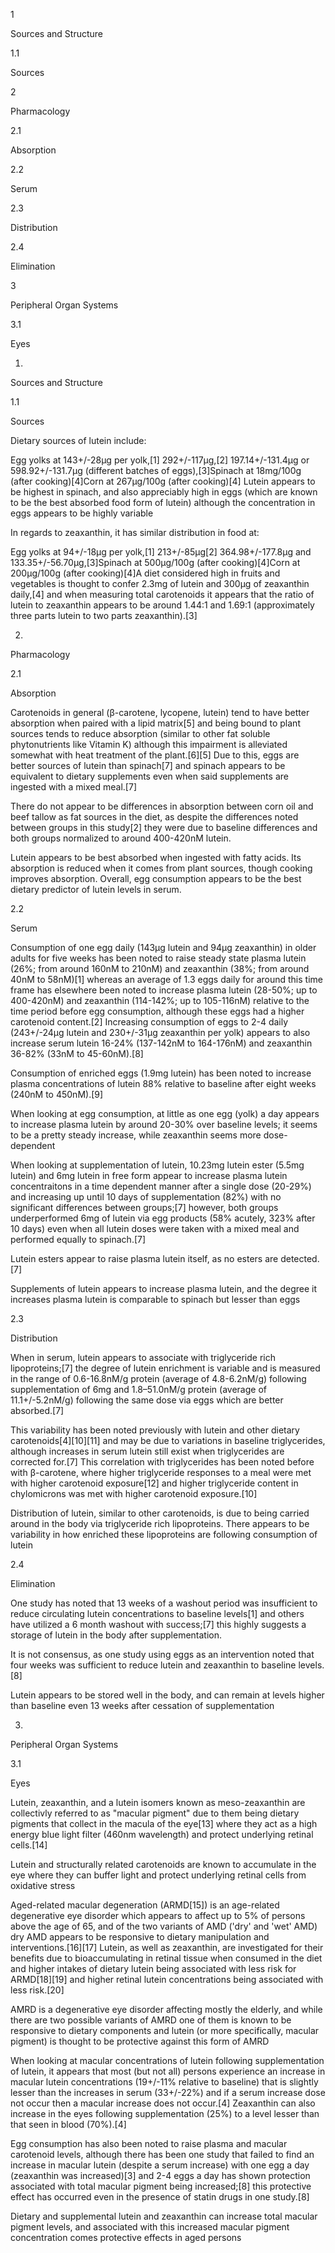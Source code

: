 1

Sources and Structure

1.1

Sources

2

Pharmacology

2.1

Absorption

2.2

Serum

2.3

Distribution

2.4

Elimination

3

Peripheral Organ Systems

3.1

Eyes

1.

Sources and Structure

1.1

Sources

Dietary sources of lutein include:

Egg yolks at 143+/-28μg per yolk,[1] 292+/-117μg,[2] 197.14+/-131.4μg or 598.92+/-131.7μg (different batches of eggs),[3]Spinach at 18mg/100g (after cooking)[4]Corn at 267μg/100g (after cooking)[4]
Lutein appears to be highest in spinach, and also appreciably high in eggs (which are known to be the best absorbed food form of lutein) although the concentration in eggs appears to be highly variable


In regards to zeaxanthin, it has similar distribution in food at:

Egg yolks at 94+/-18μg per yolk,[1] 213+/-85μg[2] 364.98+/-177.8μg and 133.35+/-56.70μg,[3]Spinach at 500μg/100g (after cooking)[4]Corn at 200μg/100g (after cooking)[4]A diet considered high in fruits and vegetables is thought to confer 2.3mg of lutein and 300μg of zeaxanthin daily,[4] and when measuring total carotenoids it appears that the ratio of lutein to zeaxanthin appears to be around 1.44:1 and 1.69:1 (approximately three parts lutein to two parts zeaxanthin).[3]

2.

Pharmacology

2.1

Absorption

Carotenoids in general (β-carotene, lycopene, lutein) tend to have better absorption when paired with a lipid matrix[5] and being bound to plant sources tends to reduce absorption (similar to other fat soluble phytonutrients like Vitamin K) although this impairment is alleviated somewhat with heat treatment of the plant.[6][5] Due to this, eggs are better sources of lutein than spinach[7] and spinach appears to be equivalent to dietary supplements even when said supplements are ingested with a mixed meal.[7]

There do not appear to be differences in absorption between corn oil and beef tallow as fat sources in the diet, as despite the differences noted between groups in this study[2] they were due to baseline differences and both groups normalized to around 400-420nM lutein.


Lutein appears to be best absorbed when ingested with fatty acids. Its absorption is reduced when it comes from plant sources, though cooking improves absorption. Overall, egg consumption appears to be the best dietary predictor of lutein levels in serum.


2.2

Serum

Consumption of one egg daily (143μg lutein and 94μg zeaxanthin) in older adults for five weeks has been noted to raise steady state plasma lutein (26%; from around 160nM to 210nM) and zeaxanthin (38%; from around 40nM to 58nM)[1] whereas an average of 1.3 eggs daily for around this time frame has elsewhere been noted to increase plasma lutein (28-50%; up to 400-420nM) and zeaxanthin (114-142%; up to 105-116nM) relative to the time period before egg consumption, although these eggs had a higher carotenoid content.[2] Increasing consumption of eggs to 2-4 daily (243+/-24μg lutein and 230+/-31μg zeaxanthin per yolk) appears to also increase serum lutein 16-24% (137-142nM to 164-176nM) and zeaxanthin 36-82% (33nM to 45-60nM).[8]

Consumption of enriched eggs (1.9mg lutein) has been noted to increase plasma concentrations of lutein 88% relative to baseline after eight weeks (240nM to 450nM).[9]


When looking at egg consumption, at little as one egg (yolk) a day appears to increase plasma lutein by around 20-30% over baseline levels; it seems to be a pretty steady increase, while zeaxanthin seems more dose-dependent


When looking at supplementation of lutein, 10.23mg lutein ester (5.5mg lutein) and 6mg lutein in free form appear to increase plasma lutein concentraitons in a time dependent manner after a single dose (20-29%) and increasing up until 10 days of supplementation (82%) with no significant differences between groups;[7] however, both groups underperformed 6mg of lutein via egg products (58% acutely, 323% after 10 days) even when all lutein doses were taken with a mixed meal and performed equally to spinach.[7] 

Lutein esters appear to raise plasma lutein itself, as no esters are detected.[7]


Supplements of lutein appears to increase plasma lutein, and the degree it increases plasma lutein is comparable to spinach but lesser than eggs


2.3

Distribution

When in serum, lutein appears to associate with triglyceride rich lipoproteins;[7] the degree of lutein enrichment is variable and is measured in the range of 0.6-16.8nM/g protein (average of 4.8-6.2nM/g) following supplementation of 6mg and 1.8–51.0nM/g protein (average of 11.1+/-5.2nM/g) following the same dose via eggs which are better absorbed.[7]

This variability has been noted previously with lutein and other dietary carotenoids[4][10][11] and may be due to variations in baseline triglycerides, although increases in serum lutein still exist when triglycerides are corrected for.[7] This correlation with triglycerides has been noted before with β-carotene, where higher triglyceride responses to a meal were met with higher carotenoid exposure[12] and higher triglyceride content in chylomicrons was met with higher carotenoid exposure.[10]


Distribution of lutein, similar to other carotenoids, is due to being carried around in the body via triglyceride rich lipoproteins. There appears to be variability in how enriched these lipoproteins are following consumption of lutein


2.4

Elimination

One study has noted that 13 weeks of a washout period was insufficient to reduce circulating lutein concentrations to baseline levels[1] and others have utilized a 6 month washout with success;[7] this highly suggests a storage of lutein in the body after supplementation.

It is not consensus, as one study using eggs as an intervention noted that four weeks was sufficient to reduce lutein and zeaxanthin to baseline levels.[8]


Lutein appears to be stored well in the body, and can remain at levels higher than baseline even 13 weeks after cessation of supplementation


3.

Peripheral Organ Systems

3.1

Eyes

Lutein, zeaxanthin, and a lutein isomers known as meso-zeaxanthin are collectivly referred to as "macular pigment" due to them being dietary pigments that collect in the macula of the eye[13] where they act as a high energy blue light filter (460nm wavelength) and protect underlying retinal cells.[14]


Lutein and structurally related carotenoids are known to accumulate in the eye where they can buffer light and protect underlying retinal cells from oxidative stress


Aged-related macular degeneration (ARMD[15]) is an age-related degenerative eye disorder which appears to affect up to 5% of persons above the age of 65, and of the two variants of AMD ('dry' and 'wet' AMD) dry AMD appears to be responsive to dietary manipulation and interventions.[16][17] Lutein, as well as zeaxanthin, are investigated for their benefits due to bioaccumulating in retinal tissue when consumed in the diet and higher intakes of dietary lutein being associated with less risk for ARMD[18][19] and higher retinal lutein concentrations being associated with less risk.[20]


AMRD is a degenerative eye disorder affecting mostly the elderly, and while there are two possible variants of AMRD one of them is known to be responsive to dietary components and lutein (or more specifically, macular pigment) is thought to be protective against this form of AMRD


When looking at macular concentrations of lutein following supplementation of lutein, it appears that most (but not all) persons experience an increase in macular lutein concentrations (19+/-11% relative to baseline) that is slightly lesser than the increases in serum (33+/-22%) and if a serum increase dose not occur then a macular increase does not occur.[4] Zeaxanthin can also increase in the eyes following supplementation (25%) to a level lesser than that seen in blood (70%).[4]

Egg consumption has also been noted to raise plasma and macular carotenoid levels, although there has been one study that failed to find an increase in macular lutein (despite a serum increase) with one egg a day (zeaxanthin was increased)[3] and 2-4 eggs a day has shown protection associated with total macular pigment being increased;[8] this protective effect has occurred even in the presence of statin drugs in one study.[8]


Dietary and supplemental lutein and zeaxanthin can increase total macular pigment levels, and associated with this increased macular pigment concentration comes protective effects in aged persons


